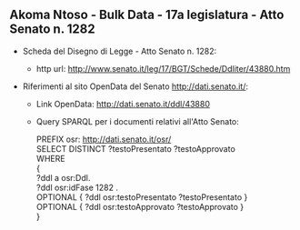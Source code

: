 ## Akoma Ntoso - Bulk Data - 17a legislatura - Atto Senato n. 1282 ##

* Scheda del Disegno di Legge - Atto Senato n. 1282:
	* http url: http://www.senato.it/leg/17/BGT/Schede/Ddliter/43880.htm

* Riferimenti al sito OpenData del Senato http://dati.senato.it/:
	* Link OpenData: http://dati.senato.it/ddl/43880
	* Query SPARQL per i documenti relativi all'Atto Senato:

        PREFIX osr: <http://dati.senato.it/osr/>  
		SELECT DISTINCT ?testoPresentato ?testoApprovato  
		WHERE  
		{  
		    ?ddl a osr:Ddl.  
		    ?ddl osr:idFase 1282 .  
		    OPTIONAL { ?ddl osr:testoPresentato ?testoPresentato }  
		    OPTIONAL { ?ddl osr:testoApprovato ?testoApprovato }  
		}
		